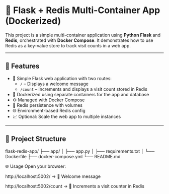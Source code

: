 # 🚀 Flask + Redis Multi-Container App (Dockerized)

This project is a simple multi-container application using **Python Flask** and **Redis**, orchestrated with **Docker Compose**. It demonstrates how to use Redis as a key-value store to track visit counts in a web app.

---

## 📌 Features

- 🔧 Simple Flask web application with two routes:
  - `/` – Displays a welcome message
  - `/count` – Increments and displays a visit count stored in Redis
- 🐳 Dockerized using separate containers for the app and database
- ⚙️ Managed with Docker Compose
- 💾 Redis persistence with volumes
- 🌐 Environment-based Redis config
- 📈 Optional: Scale the web app to multiple instances

---

## 📁 Project Structure

flask-redis-app/
├── app/
│ ├── app.py
│ ├── requirements.txt
│ └── Dockerfile
├── docker-compose.yml
└── README.md

🌐 Usage
Open your browser:

http://localhost:5002/ → 👋 Welcome message

http://localhost:5002/count → 🔢 Increments a visit counter in Redis


